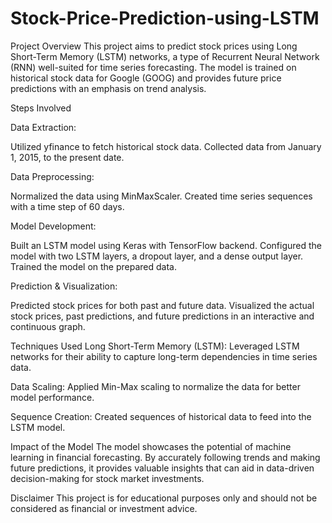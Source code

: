 # Stock-Price-Prediction-using-LSTM
Project Overview
This project aims to predict stock prices using Long Short-Term Memory (LSTM) networks, a type of Recurrent Neural Network (RNN) well-suited for time series forecasting. The model is trained on historical stock data for Google (GOOG) and provides future price predictions with an emphasis on trend analysis.

Steps Involved

Data Extraction:

Utilized yfinance to fetch historical stock data.
Collected data from January 1, 2015, to the present date.

Data Preprocessing:

Normalized the data using MinMaxScaler.
Created time series sequences with a time step of 60 days.

Model Development:

Built an LSTM model using Keras with TensorFlow backend.
Configured the model with two LSTM layers, a dropout layer, and a dense output layer.
Trained the model on the prepared data.

Prediction & Visualization:

Predicted stock prices for both past and future data.
Visualized the actual stock prices, past predictions, and future predictions in an interactive and continuous graph.

Techniques Used
Long Short-Term Memory (LSTM): Leveraged LSTM networks for their ability to capture long-term dependencies in time series data.

Data Scaling: Applied Min-Max scaling to normalize the data for better model performance.

Sequence Creation: Created sequences of historical data to feed into the LSTM model.

Impact of the Model
The model showcases the potential of machine learning in financial forecasting. By accurately following trends and making future predictions, it provides valuable insights that can aid in data-driven decision-making for stock market investments.

Disclaimer
This project is for educational purposes only and should not be considered as financial or investment advice.
